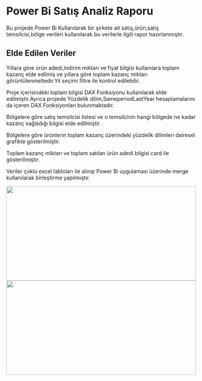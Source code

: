 
# Power Bi Satış Analiz Raporu

Bu projede Power Bi Kullanılarak bir şirkete ait satış,ürün,satış temsilcisi,bölge verileri kullanılarak bu verilerle ilgili rapor hazırlanmıştır.

## Elde Edilen Veriler

Yıllara göre ürün adedi,indirim miktarı ve fiyat bilgisi kullanılara toplam kazanç elde edilmiş ve yıllara göre toplam kazanç miktarı görüntülenmeltedir.Yıl seçimi filtre ile kontrol edilebilir.

Proje içerisindeki toplam bilgisi DAX Fonksiyonu kullanılarak elde edilmiştir.Ayrıca projede Yüzdelik dilim,SameperiodLastYear hesaplamalarını da içeren DAX Fonksiyonları bulunmaktadır.

Bölgelere göre satış temsilcisi listesi ve o temsilcinin hangi bölgede ne kadar kazanç sağladığı bilgisi elde edilmiştir.

Bölgelere göre ürünlerin toplam kazanç üzerindeki yüzdelik dilimleri dairesel grafikte gösterilmiştir.

Toplam kazanç miktarı ve toplam satılan ürün adedi bilgisi card ile gösterilmiştir.

Veriler çoklu excel tabloları ile alınıp Power Bi uygulaması üzerinde merge kullanılarak birleştirme yapılmıştır.


<img src="https://github.com/AysenurBALKAN/PowerBiSatisAnalizRaporu/blob/main/powerbiProject.PNG" width="100%" height="250px">
<img src="https://github.com/AysenurBALKAN/PowerBiSatisAnalizRaporu/blob/main/powerbiProject2.PNG" width="100%" height="250px">
  
